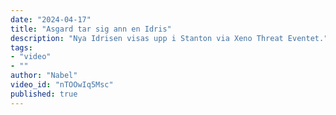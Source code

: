 ```yaml
---
date: "2024-04-17"
title: "Asgard tar sig ann en Idris"
description: "Nya Idrisen visas upp i Stanton via Xeno Threat Eventet."
tags:
- "video"
- ""
author: "Nabel"
video_id: "nTOOwIq5Msc"
published: true
---
```


